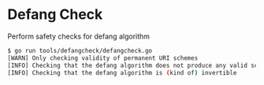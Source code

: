 # Defang Check

Perform safety checks for defang algorithm

```bash
$ go run tools/defangcheck/defangcheck.go
[WARN] Only checking validity of permanent URI schemes
[INFO] Checking that the defang algorithm does not produce any valid schemes
[INFO] Checking that the defang algorithm is (kind of) invertible
```

